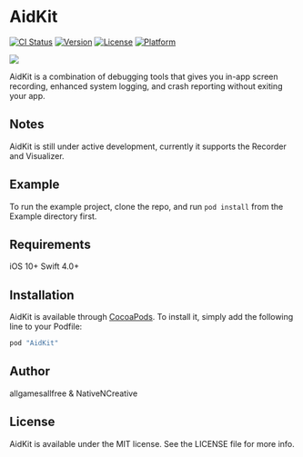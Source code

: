 # AidKit

[![CI Status](http://img.shields.io/travis/allgamesallfree/AidKit.svg?style=flat)](https://travis-ci.org/allgamesallfree/AidKit)
[![Version](https://img.shields.io/cocoapods/v/AidKit.svg?style=flat)](http://cocoapods.org/pods/AidKit)
[![License](https://img.shields.io/cocoapods/l/AidKit.svg?style=flat)](http://cocoapods.org/pods/AidKit)
[![Platform](https://img.shields.io/cocoapods/p/AidKit.svg?style=flat)](http://cocoapods.org/pods/AidKit)

<img src="https://i.imgur.com/KodUeky.png" />

AidKit is a combination of debugging tools that gives you in-app screen recording, enhanced system logging, and crash reporting without exiting your app.

## Notes

AidKit is still under active development, currently it supports the Recorder and Visualizer.

## Example

To run the example project, clone the repo, and run `pod install` from the Example directory first.

## Requirements

iOS 10+
Swift 4.0+

## Installation

AidKit is available through [CocoaPods](http://cocoapods.org). To install
it, simply add the following line to your Podfile:

```ruby
pod "AidKit"
```

## Author

allgamesallfree & NativeNCreative

## License

AidKit is available under the MIT license. See the LICENSE file for more info.
